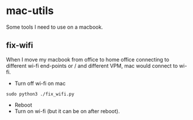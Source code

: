 # mac-utils

Some tools I need to use on a macbook.

## fix-wifi
When I move my macbook from office to home office connecting to different wi-fi end-points or / and different VPM, mac would connect to wi-fi.

- Turn off wi-fi on mac

```commandline
sudo python3 ./fix_wifi.py
```

- Reboot
- Turn on wi-fi (but it can be on after reboot).